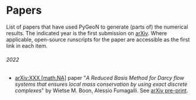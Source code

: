 # Papers

List of papers that have used PyGeoN to generate (parts of) the numerical results. The indicated year is the first submission on [arXiv](https://arxiv.org/). Where applicable, open-source runscripts for the paper are accessible as the first link in each item.

###### 2022 ######
* [arXiv:XXX [math.NA]](https://github.com/compgeo-mox/conservative_rom) paper "*A Reduced Basis Method for Darcy flow systems that ensures local mass conservation by using exact discrete complexes*" by Wietse M. Boon, Alessio Fumagalli. See [arXiv pre-print](https://arxiv.org/abs/).
